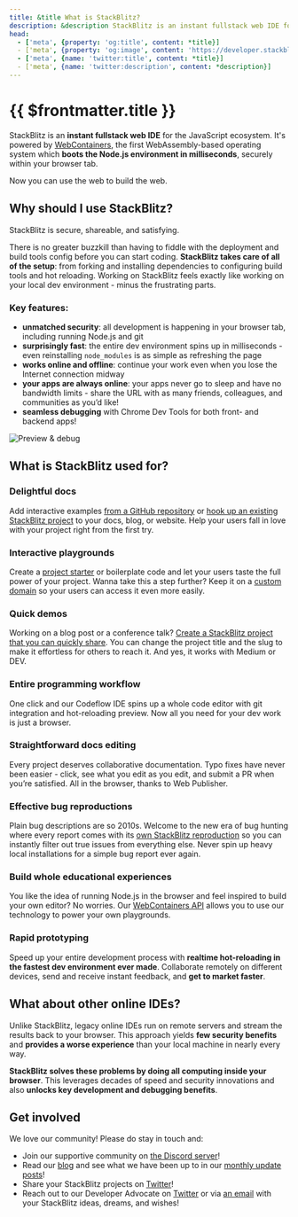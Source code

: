 ```yaml
---
title: &title What is StackBlitz?
description: &description StackBlitz is an instant fullstack web IDE for the JavaScript ecosystem. It's powered by WebContainers, the first WebAssembly-based operating system which boots the Node.js environment in milliseconds, securely within your browser tab.
head:
  - ['meta', {property: 'og:title', content: *title}] 
  - ['meta', {property: 'og:image', content: 'https://developer.stackblitz.com/img/og/what-is-stackblitz.png'}]
  - ['meta', {name: 'twitter:title', content: *title}]
  - ['meta', {name: 'twitter:description', content: *description}]
---
```


# {{ $frontmatter.title }}

StackBlitz is an **instant fullstack web IDE** for the JavaScript ecosystem. It's powered by [WebContainers](https://blog.stackblitz.com/posts/introducing-webcontainers/), the first WebAssembly-based operating system which **boots the Node.js environment in milliseconds**, securely within your browser tab.

Now you can use the web to build the web.

## Why should I use StackBlitz?

StackBlitz is secure, shareable, and satisfying.

There is no greater buzzkill than having to fiddle with the deployment and build tools config before you can start coding. **StackBlitz takes care of all of the setup**: from forking and installing dependencies to configuring build tools and hot reloading. Working on StackBlitz feels exactly like working on your local dev environment - minus the frustrating parts.

### Key features:

- **unmatched security**: all development is happening in your browser tab, including running Node.js and git
- **surprisingly fast**: the entire dev environment spins up in milliseconds - even reinstalling `node_modules` is as simple as refreshing the page
- **works online and offline**: continue your work even when you lose the Internet connection midway
- **your apps are always online**: your apps never go to sleep and have no bandwidth limits - share the URL with as many friends, colleagues, and communities as you’d like!
- **seamless debugging** with Chrome Dev Tools for both front- and backend apps!

![Preview & debug](./assets/what-is-sb-intro.gif)

## What is StackBlitz used for?

### Delightful docs

Add interactive examples [from a GitHub repository](/guides/integration/open-from-github) or [hook up an existing StackBlitz project](/guides/integration/create-with-sdk) to your docs, blog, or website. Help your users fall in love with your project right from the first try.

### Interactive playgrounds

Create a [project starter](/guides/user-guide/starter-projects) or boilerplate code and let your users taste the full power of your project. Wanna take this a step further? Keep it on a [custom domain](https://stackblitz.new) so your users can access it even more easily.

### Quick demos

Working on a blog post or a conference talk? [Create a StackBlitz project that you can quickly share](/guides/integration/embedding). You can change the project title and the slug to make it effortless for others to reach it. And yes, it works with Medium or DEV.

### Entire programming workflow

One click and our Codeflow IDE spins up a whole code editor with git integration and hot-reloading preview. Now all you need for your dev work is just a browser.

### Straightforward docs editing

Every project deserves collaborative documentation. Typo fixes have never been easier - click, see what you edit as you edit, and submit a PR when you’re satisfied. All in the browser, thanks to Web Publisher.

### Effective bug reproductions

Plain bug descriptions are so 2010s. Welcome to the new era of bug hunting where every report comes with its [own StackBlitz reproduction](/guides/integration/bug-reproductions) so you can instantly filter out true issues from everything else. Never spin up heavy local installations for a simple bug report ever again.

### Build whole educational experiences

You like the idea of running Node.js in the browser and feel inspired to build your own editor? No worries. Our [WebContainers API](/platform/api/webcontainer-api) allows you to use our technology to power your own playgrounds.

### Rapid prototyping

Speed up your entire development process with **realtime hot-reloading in the fastest dev environment ever made**. Collaborate remotely on different devices, send and receive instant feedback, and **get to market faster**.

## What about other online IDEs?

Unlike StackBlitz, legacy online IDEs run on remote servers and stream the results back to your browser. This approach yields **few security benefits** and **provides a worse experience** than your local machine in nearly every way.

**StackBlitz solves these problems by doing all computing inside your browser**. This leverages decades of speed and security innovations and also **unlocks key development and debugging benefits**.

## Get involved

We love our community! Please do stay in touch and:

- Join our supportive community on [the Discord server](https://discord.gg/22zTzrwQrU)!
- Read our [blog](https://blog.stackblitz.com/) and see what we have been up to in our [monthly update posts](https://blog.stackblitz.com/categories/monthly-updates/)!
- Share your StackBlitz projects on [Twitter](https://twitter.com/stackblitz)!
- Reach out to our Developer Advocate on [Twitter](https://twitter.com/sylwiavargas) or via [an email](mailto:devrel@stackblitz.com) with your StackBlitz ideas, dreams, and wishes!

